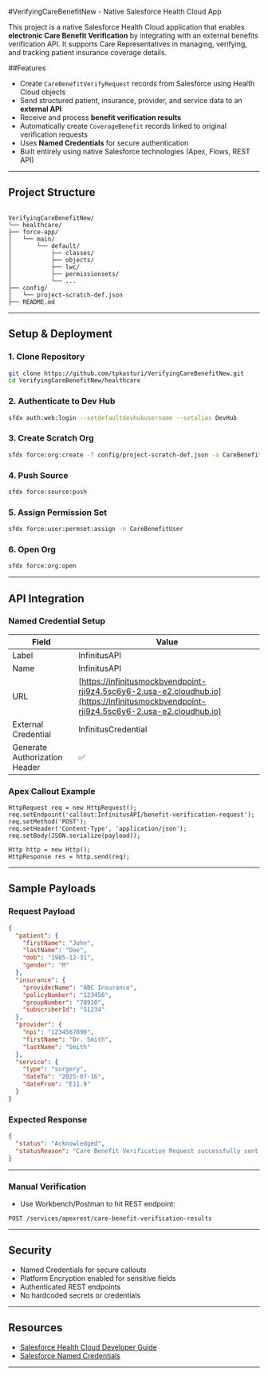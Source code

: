 #VerifyingCareBenefitNew - Native Salesforce Health Cloud App

This project is a native Salesforce Health Cloud application that enables **electronic Care Benefit Verification** by integrating with an external benefits verification API. It supports Care Representatives in managing, verifying, and tracking patient insurance coverage details.

##Features

- Create `CareBenefitVerifyRequest` records from Salesforce using Health Cloud objects
- Send structured patient, insurance, provider, and service data to an **external API**
- Receive and process **benefit verification results**
- Automatically create `CoverageBenefit` records linked to original verification requests
- Uses **Named Credentials** for secure authentication
- Built entirely using native Salesforce technologies (Apex, Flows, REST API)

---

## Project Structure

```

VerifyingCareBenefitNew/
└── healthcare/
├── force-app/
│   └── main/
│       └── default/
│           ├── classes/
│           ├── objects/
│           ├── lwc/
│           ├── permissionsets/
│           └── ...
├── config/
│   └── project-scratch-def.json
├── README.md

````

---

## Setup & Deployment

### 1. Clone Repository
```bash
git clone https://github.com/tpkasturi/VerifyingCareBenefitNew.git
cd VerifyingCareBenefitNew/healthcare
````

### 2. Authenticate to Dev Hub

```bash
sfdx auth:web:login --setdefaultdevhubusername --setalias DevHub
```

### 3. Create Scratch Org

```bash
sfdx force:org:create -f config/project-scratch-def.json -a CareBenefitApp -s -d 30
```

### 4. Push Source

```bash
sfdx force:source:push
```

### 5. Assign Permission Set

```bash
sfdx force:user:permset:assign -n CareBenefitUser
```

### 6. Open Org

```bash
sfdx force:org:open
```

---

##  API Integration

### Named Credential Setup

| Field                         | Value                                                                                                                                    |
| ----------------------------- | ---------------------------------------------------------------------------------------------------------------------------------------- |
| Label                         | InfinitusAPI                                                                                                                             |
| Name                          | InfinitusAPI                                                                                                                             |
| URL                           | [https://infinitusmockbvendpoint-rji9z4.5sc6y6-2.usa-e2.cloudhub.io](https://infinitusmockbvendpoint-rji9z4.5sc6y6-2.usa-e2.cloudhub.io) |
| External Credential           | InfinitusCredential                                                                                                                      |
| Generate Authorization Header | ✅                                                                                                                                        |

### Apex Callout Example

```apex
HttpRequest req = new HttpRequest();
req.setEndpoint('callout:InfinitusAPI/benefit-verification-request');
req.setMethod('POST');
req.setHeader('Content-Type', 'application/json');
req.setBody(JSON.serialize(payload));

Http http = new Http();
HttpResponse res = http.send(req);
```

---

## Sample Payloads

### Request Payload

```json
{
  "patient": {
    "firstName": "John",
    "lastName": "Doe",
    "dob": "1985-12-31",
    "gender": "M"
  },
  "insurance": {
    "providerName": "ABC Insurance",
    "policyNumber": "123456",
    "groupNumber": "78910",
    "subscriberId": "S1234"
  },
  "provider": {
    "npi": "1234567890",
    "firstName": "Dr. Smith",
    "lastName": "Smith"
  },
  "service": {
    "type": "surgery",
    "dateTo": "2025-07-16",
    "dateFrom": "E11.9"
  }
}
```

### Expected Response

```json
{
  "status": "Acknowledged",
  "statusReason": "Care Benefit Verification Request successfully sent to Benefits Verification Provider."
}
```

---

### Manual Verification

* Use Workbench/Postman to hit REST endpoint:

```
POST /services/apexrest/care-benefit-verification-results
```

---

## Security

* Named Credentials for secure callouts
* Platform Encryption enabled for sensitive fields
* Authenticated REST endpoints
* No hardcoded secrets or credentials

---

##  Resources

* [Salesforce Health Cloud Developer Guide](https://developer.salesforce.com/docs/atlas.en-us.health_cloud.meta/health_cloud/)
* [Salesforce Named Credentials](https://help.salesforce.com/s/articleView?id=sf.named_credentials_about.htm)

---


